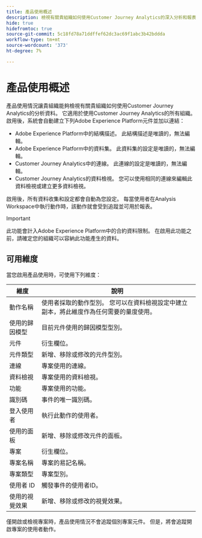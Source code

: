 ```yaml
---
title: 產品使用概述
description: 檢視有關貴組織如何使用Customer Journey Analytics的深入分析和報表。
hide: true
hidefromtoc: true
source-git-commit: 5c18fd78a71ddffef62dc3ac69f1abc3b42bddda
workflow-type: tm+mt
source-wordcount: '373'
ht-degree: 7%

---
```


# 產品使用概述

產品使用情況讓貴組織能夠檢視有關貴組織如何使用Customer Journey Analytics的分析資料。 它適用於使用Customer Journey Analytics的所有組織。 啟用後，系統會自動建立下列Adobe Experience Platform元件並加以連結：

* Adobe Experience Platform中的結構描述。 此結構描述是唯讀的，無法編輯。
* Adobe Experience Platform中的資料集。 此資料集的設定是唯讀的，無法編輯。
* Customer Journey Analytics中的連線。 此連線的設定是唯讀的，無法編輯。
* Customer Journey Analytics的資料檢視。 您可以使用相同的連線來編輯此資料檢視或建立更多資料檢視。

啟用後，所有資料收集和設定都會自動為您設定。 每當使用者在Analysis Workspace中執行動作時，該動作就會受到追蹤並可用於報表。

>[!IMPORTANT]
>
>此功能會計入Adobe Experience Platform中的合約資料限制。 在啟用此功能之前，請確定您的組織可以容納此功能產生的資料。

## 可用維度

當您啟用產品使用時，可使用下列維度：

| 維度 | 說明 |
| --- | --- |
| 動作名稱 | 使用者採取的動作型別。 您可以在資料檢視設定中建立副本，將此維度作為任何需要的量度使用。 |
| 使用的歸因模型 | 目前元件使用的歸因模型型別。 |
| 元件 | 衍生欄位。 |
| 元件類型 | 新增、移除或修改的元件型別。 |
| 連線 | 專案使用的連線。 |
| 資料檢視 | 專案使用的資料檢視。 |
| 功能 | 專案使用的功能。 |
| 識別碼 | 事件的唯一識別碼。 |
| 登入使用者 | 執行此動作的使用者。 |
| 使用的面板 | 新增、移除或修改元件的面板。 |
| 專案 | 衍生欄位。 |
| 專案名稱 | 專案的易記名稱。 |
| 專案類型 | 專案型別。 |
| 使用者 ID | 觸發事件的使用者ID。 |
| 使用的視覺效果 | 新增、移除或修改的視覺效果。 |

僅開啟或檢視專案時，產品使用情況不會追蹤個別專案元件。 但是，將會追蹤開啟專案的使用者動作。
